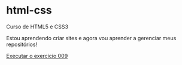# html-css
Curso de HTML5 e CSS3

Estou aprendendo criar sites e agora vou aprender a gerenciar meus repositórios! 

<a href="https://lannalauaina.github.io/html-css/exercícios/ex.009/index.html">Executar o exercício 009 </a>